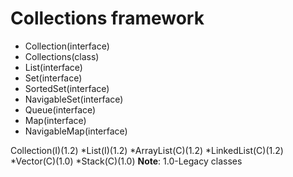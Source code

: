 
Collections framework
=====================
* Collection(interface)
* Collections(class)
* List(interface)
* Set(interface)
* SortedSet(interface)
* NavigableSet(interface)
* Queue(interface)
* Map(interface)
* NavigableMap(interface)

Collection(I)(1.2)
	*List(I)(1.2)
		*ArrayList(C)(1.2)
		*LinkedList(C)(1.2)
		*Vector(C)(1.0)
			*Stack(C)(1.0)
**Note**: 
1.0-Legacy classes
